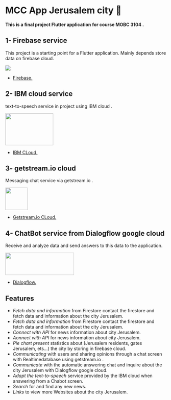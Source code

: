 # MCC App Jerusalem city 📱

<b>
This is a final project Flutter application for course MOBC 3104 .
</b>


## 1- Firebase service
This project is a starting point for a Flutter application.
Mainly depends store data on firebase cloud.

<img src="https://www.gstatic.com/mobilesdk/160503_mobilesdk/logo/2x/firebase_28dp.png"/>

- [Firebase.](https://console.firebase.google.com) 

## 2- IBM cloud service
text-to-speech service in project using IBM cloud .

<img width="150" height ="100" src="https://upload.wikimedia.org/wikipedia/commons/2/24/IBM_Cloud_logo.png"/>

- [IBM CLoud.](https://www.ibm.com/cloud)

## 3- getstream.io cloud 
Messaging chat service via getstream.io .

<img width="70" height ="70" src="https://miro.medium.com/fit/c/105/105/1*m-gTGzrcRxlkNF3gxGbgdQ.png"/>

- [Getstream.io CLoud.](https://getstream.io/)


## 4- ChatBot service from Dialogflow google cloud 
Receive and analyze data and send answers to this data to the application.

<img   width="215" height ="70" src="https://upload.wikimedia.org/wikipedia/en/thumb/c/c7/Dialogflow_logo.svg/694px-Dialogflow_logo.svg.png"/>

- [Dialogflow.](https://dialogflow.cloud.google.com/)


## Features

- _Fetch data and information_ from Firestore contact the firestore and fetch data and information about the city Jerusalem.
- _Fetch data and information_ from Firestore contact the firestore and fetch data and information about the city Jerusalem.
- _Connect with API_ for news information about city Jerusalem.
- _Aonnect with API_ for news information about city Jerusalem.
- _Pie chart present_ statistics about (Jerusalem residents, gates Jerusalem, ets...) the city by storing in firebase cloud.
- _Communicating_ with users and sharing opinions through a chat screen with Realtimedatabase using getstream.io .
- _Communicate_ with the automatic answering chat and inquire about the city Jerusalem with Dialogflow google cloud.
- _Adapt the text-to-speech_ service provided by the IBM cloud when answering from a Chabot screen.
- _Search_ for and find any new news.
- _Links_ to view more Websites about the city Jerusalem.
